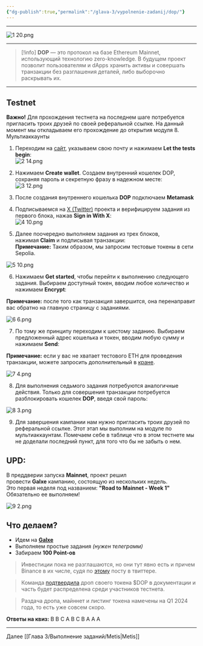 ```yaml
---
{"dg-publish":true,"permalink":"/glava-3/vypolnenie-zadanij/dop/"}
---
```



---

![1 20.png](/img/user/Images/1%2020.png)

---

> [!info] 
> **DOP** — это протокол на базе Ethereum Mainnet, использующий технологию zero-knowledge. В будущем проект позволит пользователям и dApps хранить активы и совершать транзакции без разглашения деталей, либо выборочно раскрывать их.

---

## Testnet

**Важно!** Для прохождения тестнета на последнем шаге потребуется пригласить троих друзей по своей реферальной ссылке. На данный момент мы откладываем его прохождение до открытия модуля 8. Мультиаккаунты

1. Переходим на [сайт](https://doptest.dop.org/), указываем свою почту и нажимаем **Let the tests begin**:  
    ![2 14.png](/img/user/Images/2%2014.png)
2. Нажимаем **Create wallet**. Создаем внутренний кошелек DOP, сохраняя пароль и секретную фразу в надежном месте:  
    ![3 12.png](/img/user/Images/3%2012.png)
3. После создания внутреннего кошелька **DOP** подключаем **Metamask**
    
4. Подписываемся на [X (Twitter)](https://twitter.com/dop_org) проекта и верифицируем задания из первого блока, нажав **Sign in With X**:  
    ![4 10.png](/img/user/Images/4%2010.png)
5. Далее поочередно выполняем задания из трех блоков, нажимая **Claim** и подписывая транзакции:  
    **Примечание:** Таким образом, мы запросим тестовые токены в сети Sepolia.
    

![5 10.png](/img/user/Images/5%2010.png)

6. Нажимаем **Get started**, чтобы перейти к выполнению следующего задания. Выбираем доступный токен, вводим любое количество и нажимаем **Encrypt**:

**Примечание:** после того как транзакция завершится, она перенаправит вас обратно на главную страницу с заданиями.

![6 6.png](/img/user/Images/6%206.png)

7. По тому же принципу переходим к шестому заданию. Выбираем предложенный адрес кошелька и токен, вводим любую сумму и нажимаем **Send**:

**Примечание:** если у вас не хватает тестового ETH для проведения транзакции, можете запросить дополнительный в [кране](https://sepoliafaucet.com/).

![7 4.png](/img/user/Images/7%204.png)

8. Для выполнения седьмого задания потребуются аналогичные действия. Только для совершения транзакции потребуется разблокировать кошелек **DOP**, введя свой пароль:

![8 3.png](/img/user/Images/8%203.png)

9. Для завершения кампании нам нужно пригласить троих друзей по реферальной ссылке. Этот этап мы выполним на модуле по мультиаккаунтам. Помечаем себе в таблице что в этом тестнете мы не доделали последний пункт, для того что бы не забыть о нем.

## **UPD:**

В преддверии запуска **Mainnet**, проект решил провести **Galxe** кампанию, состоящую из нескольких недель.  
Это первая неделя под названием: **"Road to Mainnet - Week 1"**  
Обязательно ее выполняем!

![9 2.png](/img/user/Images/9%202.png)

## **Что делаем?**

- Идем на **[Galxe](https://galxe.com/DOP/campaign/GCEdWtwmMW)**
- Выполняем простые задания _(нужен телеграмм)_
- Забираем **100 Point-ов**

> Инвестиции пока не разглашаются, но они тут явно есть и причем Binance в их числе, судя по [этому](https://x.com/binance/status/1722192612382130629?s=20) посту в твиттере.

> Команда [подтвердила](https://res.cloudinary.com/drt6vurtt/image/upload/v1702290512/dop/DOP_Whitepaper_V2_-_ENG_amcgyf.pdf) дроп своего токена $DOP в документации и часть будет распределена среди участников тестнета.

> Раздача дропа, майннет и листинг токена намечены на Q1 2024 года, то есть уже совсем скоро.

**Ответы на квиз:** B B C A B C B A A A

---

Далее [[Глава 3/Выполнение заданий/Metis\|Metis]]